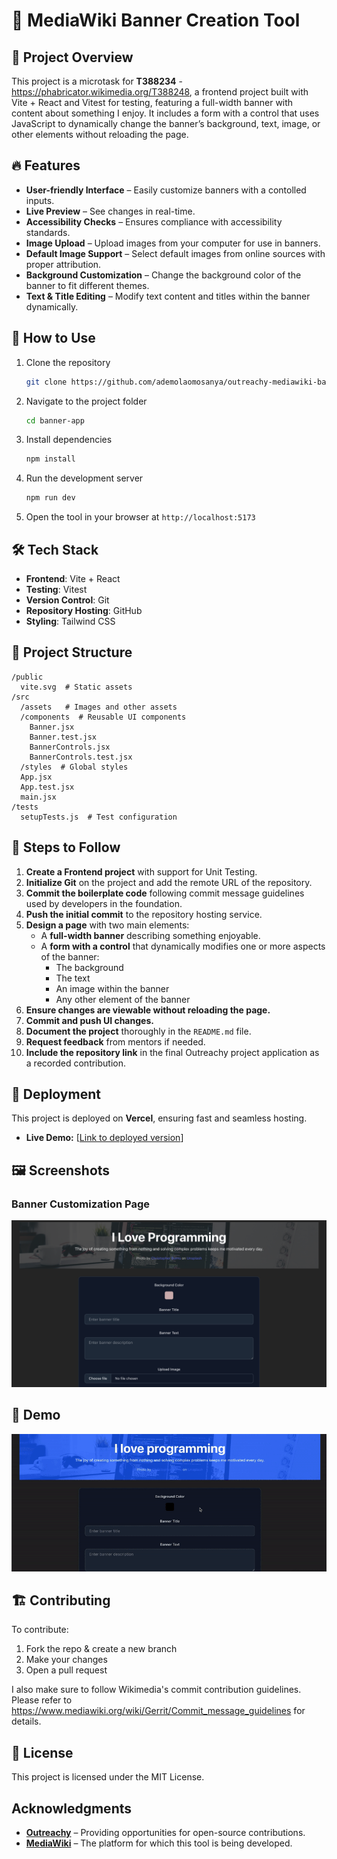 # 📌 MediaWiki Banner Creation Tool

## 🚀 Project Overview
This project is a microtask for **T388234** - https://phabricator.wikimedia.org/T388248, a frontend project built with Vite + React and Vitest for testing, featuring a full-width banner with content about something I enjoy. It includes a form with a control that uses JavaScript to dynamically change the banner’s background, text, image, or other elements without reloading the page.

## 🔥 Features
- **User-friendly Interface** – Easily customize banners with a contolled inputs.
- **Live Preview** – See changes in real-time.
- **Accessibility Checks** – Ensures compliance with accessibility standards.
- **Image Upload** – Upload images from your computer for use in banners.
- **Default Image Support** – Select default images from online sources with proper attribution.
- **Background Customization** – Change the background color of the banner to fit different themes.
- **Text & Title Editing** – Modify text content and titles within the banner dynamically.


## 📖 How to Use
1. Clone the repository  
   ```bash
   git clone https://github.com/ademolaomosanya/outreachy-mediawiki-banner-app.git
   ```
2. Navigate to the project folder  
   ```bash
   cd banner-app
   ```
3. Install dependencies  
   ```bash
   npm install
   ```
4. Run the development server  
   ```bash
   npm run dev
   ```
5. Open the tool in your browser at `http://localhost:5173`


## 🛠 Tech Stack
- **Frontend**: Vite + React
- **Testing**: Vitest
- **Version Control**: Git
- **Repository Hosting**: GitHub
- **Styling**: Tailwind CSS

## 📂 Project Structure
```
/public
  vite.svg  # Static assets
/src
  /assets   # Images and other assets
  /components  # Reusable UI components
    Banner.jsx
    Banner.test.jsx
    BannerControls.jsx
    BannerControls.test.jsx
  /styles  # Global styles
  App.jsx
  App.test.jsx
  main.jsx
/tests
  setupTests.js  # Test configuration
```

## 📖 Steps to Follow
1. **Create a Frontend project** with support for Unit Testing.
2. **Initialize Git** on the project and add the remote URL of the repository.
3. **Commit the boilerplate code** following commit message guidelines used by developers in the foundation.
4. **Push the initial commit** to the repository hosting service.
5. **Design a page** with two main elements:
   - A **full-width banner** describing something enjoyable.
   - A **form with a control** that dynamically modifies one or more aspects of the banner:
     - The background
     - The text
     - An image within the banner
     - Any other element of the banner
6. **Ensure changes are viewable without reloading the page.**
7. **Commit and push UI changes.**
8. **Document the project** thoroughly in the `README.md` file.
9. **Request feedback** from mentors if needed.
10. **Include the repository link** in the final Outreachy project application as a recorded contribution.



## 🚀 Deployment
This project is deployed on **Vercel**, ensuring fast and seamless hosting.  
- **Live Demo:** [[Link to deployed version](https://outreachy-mediawiki-banner-app-six.vercel.app/)]

## 🖼 Screenshots

### Banner Customization Page
![Banner Customization](/public/Screenshot%202025-03-20%20at%2011.31.46.png)

## 🎥 Demo
![Live Preview Demo](/public/ScreenRecording2025-03-20at11.42.10-ezgif.com-video-to-gif-converter%20(1).gif)


## 🏗 Contributing
 To contribute:
1. Fork the repo & create a new branch
2. Make your changes
3. Open a pull request

I also make sure to follow Wikimedia's commit contribution guidelines. Please refer to https://www.mediawiki.org/wiki/Gerrit/Commit_message_guidelines for details.

## 📜 License
This project is licensed under the MIT License.

##  Acknowledgments
- **[Outreachy](https://www.outreachy.org/)** – Providing opportunities for open-source contributions.
- **[MediaWiki](https://www.mediawiki.org/)** – The platform for which this tool is being developed.
